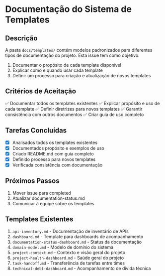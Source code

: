 # Documentação do Sistema de Templates

## Descrição

A pasta `docs/templates/` contém modelos padronizados para diferentes tipos de documentação do projeto. Esta issue tem como objetivo:

1. Documentar o propósito de cada template disponível
2. Explicar como e quando usar cada template
3. Definir um processo para criação e atualização de novos templates

## Critérios de Aceitação

✅ Documentar todos os templates existentes
✅ Explicar propósito e uso de cada template
✅ Definir diretrizes para novos templates
✅ Garantir consistência com outros documentos
✅ Criar guia de uso completo

## Tarefas Concluídas

- [x] Analisados todos os templates existentes
- [x] Documentados propósito e exemplos de uso
- [x] Criado README.md com guia completo
- [x] Definido processo para novos templates
- [x] Verificada consistência com documentação

## Próximos Passos

1. Mover issue para completed
2. Atualizar documentation-status.md
3. Comunicar à equipe sobre os templates

## Templates Existentes

1. `api-inventory.md` - Documentação de inventário de APIs
2. `dashboard.md` - Template para dashboards de acompanhamento
3. `documentation-status-dashboard.md` - Status da documentação
4. `domain-model.md` - Modelo de domínio do sistema
5. `project-context.md` - Contexto e visão geral do projeto
6. `project-health-dashboard.md` - Saúde geral do projeto
7. `task-handoff.md` - Transferência de tarefas entre times
8. `technical-debt-dashboard.md` - Acompanhamento de dívida técnica
